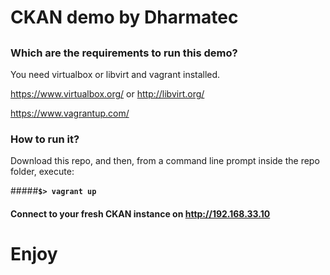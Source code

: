 # CKAN demo by Dharmatec
## 

### Which are the requirements to run this demo?
You need virtualbox or libvirt and vagrant installed.

https://www.virtualbox.org/ or http://libvirt.org/

https://www.vagrantup.com/

### How to run it?
Download this repo, and then, from a command line prompt inside the repo folder,  execute:

#####**`$> vagrant up`**

#### Connect to your fresh CKAN instance on http://192.168.33.10


# Enjoy
